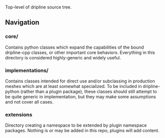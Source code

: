 Top-level of dripline source tree.

## Navigation

### core/
Contains python classes which expand the capabilities of the bound dripline-cpp classes, or other important core behaviors.
Everything in this directory is considered highly-generic and widely useful.

### implementations/
Contains classes intended for direct use and/or subclassing in production meshes which are at least somewhat specialized.
To be included in dripline-python (rather than a plugin package), these classes should still attempt to be quite generic in implementation, but they may make some assumptions and not cover all cases.

### extensions
Directory creating a namespace to be extended by plugin namespace packages.
Nothing is or may be added in this repo, plugins will add content.
